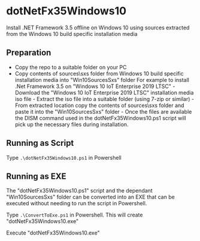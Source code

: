 # dotNetFx35Windows10
Install .NET Framework 3.5 offline on Windows 10 using sources extracted from the Windows 10 build specific installation media

## Preparation
- Copy the repo to a suitable folder on your PC
- Copy contents of sources\sxs folder from Windows 10 build specific installation media into "Win10SourcesSxs" folder
	  For example to install .Net Framework 3.5 on "Windows 10 IoT Enterprise 2019 LTSC"
	  - Download the "Windows 10 IoT Enterprise 2019 LTSC" installation media iso file
	  - Extract the iso file into a suitable folder (using 7-zip or similar)
	  - From extracted location copy the contents of sources\sxs folder and paste it into the "Win10SourcesSxs" folder
	  - Once the files are available the DISM command used in the dotNetFx35Windows10.ps1 script will pick up the necessary files during installation.

## Running as Script
Type `.\dotNetFx35Windows10.ps1` in Powershell

## Running as EXE
The "dotNetFx35Windows10.ps1" script and the dependant "Win10SourcesSxs" folder can be converted into an EXE that can be executed without needing to run the script in Powershell.

Type `.\ConvertToExe.ps1` in Powershell. This will create "dotNetFx35Windows10.exe"

Execute "dotNetFx35Windows10.exe"
